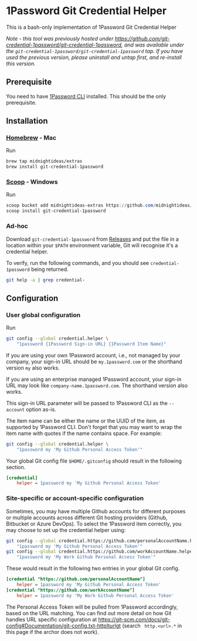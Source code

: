 # 1Password Git Credential Helper

This is a bash-only implementation of 1Password Git Credential Helper

*Note - this tool was previously hosted under https://github.com/git-credential-1password/git-credential-1password, and was available under the `git-credential-1password/git-credential-1password` tap. If you have used the previous version, please uninstall and untap first, and re-install this version.*

## Prerequisite

You need to have [1Password CLI](https://1password.com/downloads/command-line/) installed. This should be the only prerequisite.

## Installation

### [Homebrew](https://brew.sh/) - Mac

Run

```bash
brew tap midnightideas/extras
brew install git-credential-1password
```


### [Scoop](https://scoop.sh/) - Windows

Run

```powershell
scoop bucket add midnightideas-extras https://github.com/midnightideas/scoop-extras.git
scoop install git-credential-1password
```

### Ad-hoc

Download `git-credential-1password` from [Releases](https://github.com/midnightideas/git-credential-1password/releases) and put the file in a location within your `$PATH` environment variable, Git will recognise it's a credential helper.

To verify, run the following commands, and you should see `credential-1password` being returned.

```bash
git help -a | grep credential-
```

## Configuration

### User global configuration

Run 

```bash
git config --global credential.helper \
	"1password {1Password Sign-in URL} {1Password Item Name}"
```

If you are using your own 1Password account, i.e., not managed by your company, your sign-in URL should be `my.1password.com` or the shorthand version `my` also works.

If you are using an enterprise managed 1Password account, your sign-in URL may look like `company-name.1password.com`. The shorthand version also works.

This sign-in URL parameter will be passed to 1Password CLI as the `--account` option as-is.

The item name can be either the name or the UUID of the item, as supported by 1Password CLI. Don't forget that you may want to wrap the item name with quotes if the name contains space. For example:

```bash
git config --global credential.helper \
	"1password my 'My Github Personal Access Token'"
```

Your global Git config file `$HOME/.gitconfig` should result in the following section.

```ini
[credential]
	helper = 1password my 'My Github Personal Access Token'
```

### Site-specific or account-specific configuration

Sometimes, you may have multiple Github accounts for different purposes or multiple accounts across different Git hosting providers (Github, Bitbucket or Azure DevOps). To select the 1Password item correctly, you may choose to set up the credential helper using:

```bash
git config --global credential.https://github.com/personalAccountName.helper \
	"1password my 'My Github Personal Access Token'"
git config --global credential.https://github.com/workAccountName.helper \
	"1password my 'My Work Github Personal Access Token'"
```

These would result in the following two entries in your global Git config.

```ini
[credential "https://github.com/personalAccountName"]
	helper = 1password my 'My Github Personal Access Token'
[credential "https://github.com/workAccountName"]
	helper = 1password my 'My Work Github Personal Access Token'
```

The Personal Access Token will be pulled from 1Password accordingly, based on the URL matching. You can find out more detail on how Git handles URL specific configuration at https://git-scm.com/docs/git-config#Documentation/git-config.txt-httplturlgt (search ` http.<url>.*` in this page if the archor does not work).
